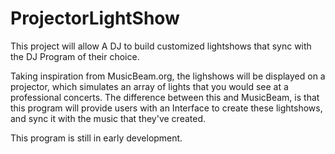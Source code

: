 # ProjectorLightShow

This project will allow A DJ to build customized lightshows that sync with the DJ Program of their choice.


Taking inspiration from MusicBeam.org, the lighshows will be displayed on a projector, which simulates an array of lights that you would see at a professional concerts.
The difference between this and MusicBeam, is that this program will provide users with an Interface to create these lightshows, and sync it with the music that they've created.

This program is still in early development.
